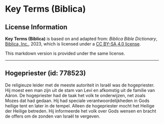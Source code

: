 # Key Terms (Biblica)

## License Information

**Key Terms (Biblica)** is based on and adapted from: _Biblica Bible Dictionary_, [Biblica, Inc.](https://www.biblica.com/), 2023, which is licensed under a [CC BY-SA 4.0 license](https://creativecommons.org/licenses/by-sa/4.0/legalcode.en).

This markdown version is provided under the same license.



--------------------------------

## Hogepriester (id: 778523)

De religieuze leider met de meeste autoriteit in Israël was de hogepriester. Hij moest een man zijn uit de stam van Levi en afkomstig uit de familie van Aäron. De hogepriester had de taak het volk te onderwijzen, net zoals Mozes dat had gedaan. Hij had speciale verantwoordelijkheden in Gods heilige tent en later in de tempel. Alleen de hogepriester mocht het Heilige der Heilige betreden. Hij informeerde het volk over Gods wensen en bracht de offers om de zonden van Israël te vergeven.


